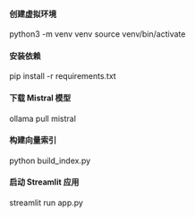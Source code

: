 #### 创建虚拟环境

python3 -m venv venv
source venv/bin/activate



#### 安装依赖

pip install -r requirements.txt



#### 下载 Mistral 模型

ollama pull mistral



#### 构建向量索引

python build_index.py



#### 启动 Streamlit 应用

streamlit run app.py
